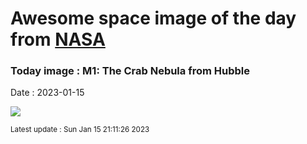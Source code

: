 
# Awesome space image of the day from [NASA](https://api.nasa.gov/)

### Today image : M1: The Crab Nebula from Hubble
Date : 2023-01-15

![](https://apod.nasa.gov/apod/image/2301/CrabNebula_Hubble_960.jpg)

<small>Latest update : Sun Jan 15 21:11:26 2023</small>
        